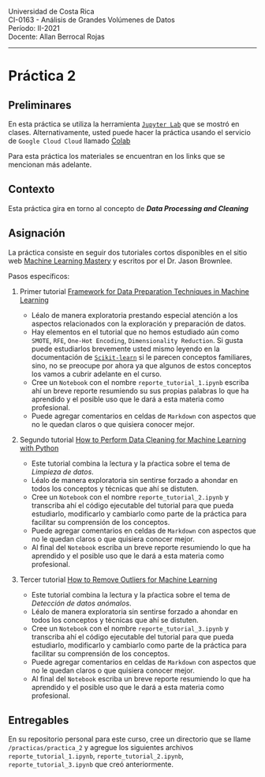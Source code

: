 
Universidad de Costa Rica  <br>
CI-0163 - Análisis de Grandes Volúmenes de Datos <br>
Período: II-2021 <br>
Docente: Allan Berrocal Rojas

---

# Práctica 2


## Preliminares

En esta práctica se utiliza la herramienta [`Jupyter Lab`](https://jupyter.org/index.html) que se mostró en clases. Alternativamente, usted puede hacer la práctica usando el servicio de `Google Cloud Cloud` llamado [Colab](https://colab.research.google.com/github/tensorflow/examples/blob/master/courses/udacity_intro_to_tensorflow_for_deep_learning/l01c01_introduction_to_colab_and_python.ipynb#scrollTo=YHI3vyhv5p85)

Para esta práctica los materiales se encuentran en los links que se mencionan más adelante. 

## Contexto

Esta práctica gira en torno al concepto de _**Data Processing and Cleaning**_

## Asignación

La práctica consiste en seguir dos tutoriales cortos disponibles en el sitio web [Machine Learning Mastery](https://machinelearningmastery.com/) y escritos por el Dr. Jason Brownlee. 

Pasos específicos:

1. Primer tutorial [Framework for Data Preparation Techniques in Machine Learning](https://machinelearningmastery.com/framework-for-data-preparation-for-machine-learning/) 
	- Léalo de manera exploratoria prestando especial atención a los aspectos relacionados con la exploración y preparación de datos.     
	- Hay elementos en el tutorial que no hemos estudiado aún como `SMOTE`, `RFE`, `One-Hot Encoding`, `Dimensionality Reduction`. Si gusta puede estudiarlos brevemente usted mismo leyendo en la documentación de [`Scikit-learn`](https://scikit-learn.org/stable/modules/classes.html) si le parecen conceptos familiares, sino, no se preocupe por ahora ya que algunos de estos conceptos los vamos a cubrir adelante en el curso. 
	- Cree un `Notebook` con el nombre `reporte_tutorial_1.ipynb` escriba ahí un breve reporte resumiendo su sus propias palabras lo que ha aprendido y el posible uso que le dará a esta materia como profesional.
	- Puede agregar comentarios en celdas de `Markdown` con aspectos que no le quedan claros o que quisiera conocer mejor. 

1. Segundo tutorial [How to Perform Data Cleaning for Machine Learning with Python](https://machinelearningmastery.com/basic-data-cleaning-for-machine-learning/)
	- Este tutorial combina la lectura y la pŕactica sobre el tema de *Limpieza de datos*.  
	- Léalo de manera exploratoria sin sentirse forzado a ahondar en todos los conceptos y técnicas que ahí se distuten.      
	- Cree un `Notebook` con el nombre `reporte_tutorial_2.ipynb` y transcriba ahí el código ejecutable del tutorial para que pueda estudiarlo, modificarlo y cambiarlo como parte de la práctica para facilitar su comprensión de los conceptos.
	- Puede agregar comentarios en celdas de `Markdown` con aspectos que no le quedan claros o que quisiera conocer mejor.    
	- Al final del `Notebook` escriba un breve reporte resumiendo lo que ha aprendido y el posible uso que le dará a esta materia como profesional.    

2. Tercer tutorial [How to Remove Outliers for Machine Learning](https://machinelearningmastery.com/how-to-use-statistics-to-identify-outliers-in-data/)
	- Este tutorial combina la lectura y la pŕactica sobre el tema de *Detección de datos anómalos*.  
	- Léalo de manera exploratoria sin sentirse forzado a ahondar en todos los conceptos y técnicas que ahí se distuten.      
	- Cree un `Notebook` con el nombre `reporte_tutorial_3.ipynb` y transcriba ahí el código ejecutable del tutorial para que pueda estudiarlo, modificarlo y cambiarlo como parte de la práctica para facilitar su comprensión de los conceptos.
	- Puede agregar comentarios en celdas de `Markdown` con aspectos que no le quedan claros o que quisiera conocer mejor.    
	- Al final del `Notebook` escriba un breve reporte resumiendo lo que ha aprendido y el posible uso que le dará a esta materia como profesional.   

## Entregables 

En su repositorio personal para este curso, cree un directorio que se llame `/practicas/practica_2` y agregue los siguientes archivos `reporte_tutorial_1.ipynb`, `reporte_tutorial_2.ipynb`, `reporte_tutorial_3.ipynb` que creó anteriormente.


